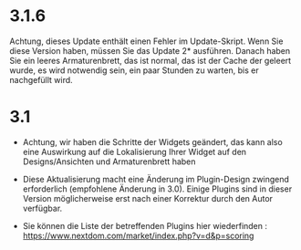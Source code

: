 3.1.6 
=====

Achtung, dieses Update enthält einen Fehler im Update-Skript.
Wenn Sie diese Version haben, müssen Sie das Update 2* ausführen.
Danach haben Sie ein leeres Armaturenbrett, das ist normal, das ist der Cache der geleert wurde, es wird notwendig sein, ein paar Stunden zu warten, bis er nachgefüllt wird.

3.1 
===

-   Achtung, wir haben die Schritte der Widgets geändert, das kann also eine 
    Auswirkung auf die Lokalisierung Ihrer Widget auf den Designs/Ansichten 
    und Armaturenbrett haben

-   Diese Aktualisierung macht eine Änderung im Plugin-Design
    zwingend erforderlich (empfohlene Änderung in 3.0). Einige Plugins
     sind in dieser Version möglicherweise erst nach einer Korrektur 
    durch den Autor verfügbar.

-   Sie können die Liste der betreffenden Plugins hier wiederfinden :
    <https://www.nextdom.com/market/index.php?v=d&p=scoring>



